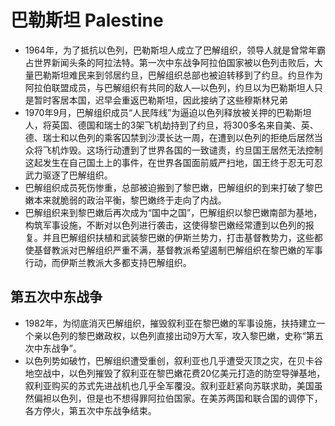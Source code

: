 # 巴勒斯坦 Palestine

* 1964年，为了抵抗以色列，巴勒斯坦人成立了巴解组织，领导人就是曾常年霸占世界新闻头条的阿拉法特。第一次中东战争阿拉伯国家被以色列击败后，大量巴勒斯坦难民来到邻居约旦，巴解组织总部也被迫转移到了约旦。约旦作为阿拉伯联盟成员，与巴解组织有共同的敌人—以色列，约旦以为巴勒斯坦人只是暂时客居本国，迟早会重返巴勒斯坦，因此接纳了这些穆斯林兄弟
* 1970年9月，巴解组织成员“人民阵线”为逼迫以色列释放被关押的巴勒斯坦人，将英国、德国和瑞士的3架飞机劫持到了约旦，将300多名来自美、英、德、瑞士和以色列的乘客囚禁到沙漠长达一周，在遭到以色列的拒绝后居然当众将飞机炸毁。这场行动遭到了世界各国的一致谴责，约旦国王居然无法控制这起发生在自己国土上的事件，在世界各国面前威严扫地，国王终于忍无可忍武力驱逐了巴解组织。
* 巴解组织成员死伤惨重，总部被迫搬到了黎巴嫩，巴解组织的到来打破了黎巴嫩本来就脆弱的政治平衡，黎巴嫩终于走向了内战。
* 巴解组织来到黎巴嫩后再次成为“国中之国”，巴解组织以黎巴嫩南部为基地，构筑军事设施，不断对以色列进行袭击，这使得黎巴嫩经常遭到以色列的报复。并且巴解组织扶植和武装黎巴嫩的伊斯兰势力，打击基督教势力，这些都使基督教派对巴解组织严重不满，基督教派希望遏制巴解组织在黎巴嫩的军事行动，而伊斯兰教派大多都支持巴解组织。

## 第五次中东战争

* 1982年，为彻底消灭巴解组织，摧毁叙利亚在黎巴嫩的军事设施，扶持建立一个亲以色列的黎巴嫩政权，以色列直接出动9万大军，攻入黎巴嫩，史称“第五次中东战争”。
* 以色列势如破竹，巴解组织遭受重创，叙利亚也几乎遭受灭顶之灾，在贝卡谷地空战中，以色列摧毁了叙利亚在黎巴嫩花费20亿美元打造的防空导弹基地，叙利亚购买的苏式先进战机也几乎全军覆没。叙利亚赶紧向苏联求助，美国虽然偏袒以色列，但是也不想得罪阿拉伯国家。在美苏两国和联合国的调停下，各方停火，第五次中东战争结束。
